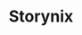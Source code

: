 ---
title: "Storynix"
description: "Story creation application"
technologies: ["NextJS", "TailwindCSS", "Shadcn/UI", "AuthJS", "Prisma", "PostgreSQL"]
---